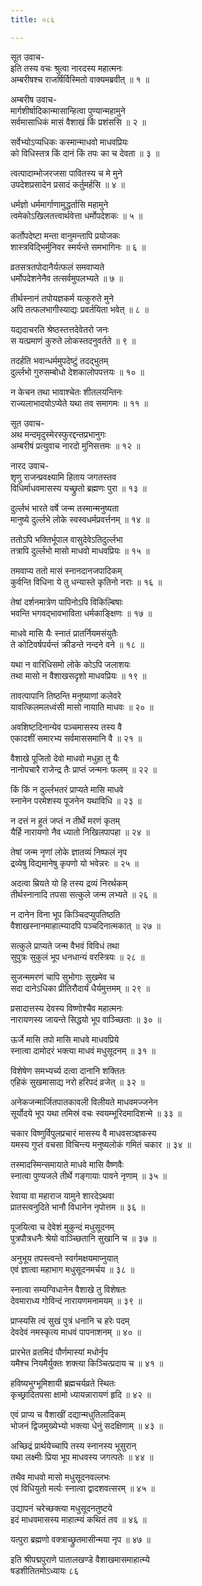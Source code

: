 ```yaml
---
title: ०८६

---
```

सूत उवाच-  
इति तस्य वचः श्रुत्वा नारदस्य महात्मनः  
अम्बरीषश्च राजर्षिर्विस्मितो वाक्यमब्रवीत् ॥ १ ॥


अम्बरीष उवाच-  
मार्गशीर्षादिकान्मासान्हित्वा पुण्यान्महामुने  
सर्वमासाधिकं मासं वैशाखं किं प्रशंससि ॥ २ ॥


सर्वेभ्योऽप्यधिकः कस्मान्माधवो माधवप्रियः  
को विधिस्तत्र किं दानं किं तपः का च देवता ॥ ३ ॥


त्वत्पादाम्भोजरजसा पावितस्य च मे मुने  
उपदेशप्रसादेन प्रसादं कर्तुमर्हसि ॥ ४ ॥


धर्मज्ञो धर्ममार्गाणामुद्धर्तासि महामुने  
त्वमेकोऽखिलतत्त्वार्थवेत्ता धर्मोपदेशकः ॥ ५ ॥


कर्तोपदेष्टा मन्ता वानुमन्तापि प्रयोजकः  
शास्त्रविद्भिर्मुनिवर स्मर्यन्ते समभागिनः ॥ ६ ॥


व्रतसत्रतपोदानैर्यत्फलं समवाप्यते  
धर्मोपदेशनेनैव तत्सर्वमुपलभ्यते ॥ ७ ॥


तीर्थस्नानं तपोयज्ञकर्म यत्कुरुते मुने  
अपि तत्फलभागीस्याद्यः प्रवर्तयिता भवेत् ॥ ८ ॥


यद्यदाचरति श्रेष्ठस्तत्तदेवेतरो जनः  
स यत्प्रमाणं कुरुते लोकस्तदनुवर्तते ॥ ९ ॥


तदर्हति भवान्धर्ममुपदेष्टुं तदद्भुतम्  
दुर्ल्लभो गुरुसम्बोधो देशकालोपपत्तयः ॥ १० ॥


न केचन तथा भावाश्चेतः शीतलयन्तिनः  
राज्यलाभादयोऽप्येते यथा तव समागमः ॥ ११ ॥


सूत उवाच-  
अथ मन्दमृदुस्मेरस्फुरद्दन्तप्रभानुगः  
अम्बरीषं प्रत्युवाच नारदो मुनिसत्तमः ॥ १२ ॥


नारद उवाच-  
शृणु राजन्प्रवक्ष्यामि हिताय जगतस्तव  
विधिर्माधवमासस्य यच्छ्रुतो ब्रह्मणः पुरा ॥ १३ ॥


दुर्ल्लभं भारते वर्षे जन्म तस्मान्मनुष्यता  
मानुष्ये दुर्ल्लभे लोके स्वस्वधर्मप्रवर्त्तनम् ॥ १४ ॥


ततोऽपि भक्तिर्भूपाल वासुदेवेऽतिदुर्ल्लभा  
तत्रापि दुर्ल्लभो मासो माधवो माधवप्रियः ॥ १५ ॥


तमवाप्य ततो मासं स्नानदानजपादिकम्  
कुर्वन्ति विधिना ये तु धन्यास्ते कृतिनो नराः ॥ १६ ॥


तेषां दर्शनमात्रेण पापिनोऽपि विकिल्बिषाः  
भवन्ति भगवद्भावभाविता धर्मकाङ्क्षिणः ॥ १७ ॥


माधवे मासि यैः स्नातं प्रातर्नियमसंयुतैः  
ते कोटिवर्षपर्यन्तं क्रीडन्ते नन्दने वने ॥ १८ ॥


यथा न वारिधिसमो लोके कोऽपि जलाशयः  
तथा मासो न वैशाखसदृशो माधवप्रियः ॥ १९ ॥


तावत्पापानि तिष्ठन्ति मनुष्याणां कलेवरे  
यावत्किलमलध्वंसी मासो नायाति माधवः ॥ २० ॥


अवशिष्टदिनान्येव पञ्चमासस्य तस्य वै  
एकादशीं समारभ्य सर्वमाससमानि वै ॥ २१ ॥


वैशाखे पूजितो देवो माधवो मधुहा तु यैः  
नानोपचारै राजेन्द्र तैः प्राप्तं जन्मनः फलम् ॥ २२ ॥


किं किं न दुर्ल्लभतरं प्राप्यते मासि माधवे  
स्नानेन परमेशस्य पूजनेन यथाविधि ॥ २३ ॥


न दत्तं न हुतं जप्तं न तीर्थे मरणं कृतम्  
यैर्हि नारायणो नैव ध्यातो निखिलपापहा ॥ २४ ॥


तेषां जन्म नृणां लोके ज्ञातव्यं निष्फलं नृप  
द्रव्येषु विद्यमानेषु कृपणो यो भवेन्नरः ॥ २५ ॥


अदत्वा म्रियते यो हि तस्य द्रव्यं निरर्थकम्  
तीर्थस्नानादि तपसा सत्कुले जन्म लभ्यते ॥ २६ ॥


न दानेन विना भूप किञ्चिदप्युपतिष्ठति  
वैशाखस्नानमाहात्म्यादपि पञ्चदिनात्मकात् ॥ २७ ॥


सत्कुले प्राप्यते जन्म वैभवं विविधं तथा  
सुपुत्रः सुकुलं भूप धनधान्यं वरस्त्रियः ॥ २८ ॥


सुजन्ममरणं चापि सुभोगाः सुखमेव च  
सदा दानेऽधिका प्रीतिरौदार्यं धैर्यमुत्तमम् ॥ २९ ॥


प्रसादात्तस्य देवस्य विष्णोश्चैव महात्मनः  
नारायणस्य जायन्ते सिद्धयो भूप वाञ्च्छिताः ॥ ३० ॥


ऊर्जे मासि तपो मासि माधवे माधवप्रिये  
स्नात्वा दामोदरं भक्त्या माधवं मधुसूदनम् ॥ ३१ ॥


विशेषेण समभ्यर्च्य दत्वा दानानि शक्तितः  
एहिकं सुखमासाद्य नरो हरिपदं व्रजेत् ॥ ३२ ॥


अनेकजन्मार्जितपातकावली विलीयते माधवमज्जनेन  
सूर्योदये भूप यथा तमिस्रं वचः स्वयम्भूरिदमादिशन्मे ॥ ३३ ॥


चकार विष्णुर्विपुलप्रचारं मासस्य वै माधवसञ्ज्ञकस्य  
यमस्य गुप्तं वचसा विचिन्त्य मनुष्यलोकं गमितं चकार ॥ ३४ ॥


तस्मादस्मिन्समायाते माधवे मासि वैष्णवैः  
स्नात्वा पुण्यजले तीर्थे गङ्गायाः पावने नृणाम् ॥ ३५ ॥


रेवाया वा महाराज यामुने शारदेऽथवा  
प्रातस्त्वनुदिते भानौ विधानेन नृपोत्तम ॥ ३६ ॥


पूजयित्वा च देवेशं मुकुन्दं मधुसूदनम्  
पुत्रपौत्रधनैः श्रेयो वाञ्च्छितानि सुखानि च ॥ ३७ ॥


अनुभूय तपस्त्वन्ते स्वर्गमक्षयमाप्नुयात्  
एवं ज्ञात्वा महाभाग मधुसूदनमर्चय ॥ ३८ ॥


स्नात्वा सम्यग्विधानेन वैशाखे तु विशेषतः  
देवमाराध्य गोविन्दं नारायणमनामयम् ॥ ३९ ॥


प्राप्स्यसि त्वं सुखं पुत्रं धनानि च हरेः पदम्  
देवदेवं नमस्कृत्य माधवं पापनाशनम् ॥ ४० ॥


प्रारभेत व्रतमिदं पौर्णमास्यां मधोर्नृप  
यमैश्च नियमैर्युक्तः शक्त्या किञ्चित्प्रदाय च ॥ ४१ ॥


हविष्यभुग्भूमिशायी ब्रह्मचर्यव्रते स्थितः  
कृच्छ्रादितपसा क्षामो ध्यायन्नारायणं हृदि ॥ ४२ ॥


एवं प्राप्य च वैशाखीं दद्यान्मधुतिलादिकम्  
भोजनं द्विजमुख्येभ्यो भक्त्या धेनुं सदक्षिणाम् ॥ ४३ ॥


अच्छिद्रं प्रार्थयेच्चापि तस्य स्नानस्य भूसुरान्  
यथा लक्ष्मीः प्रिया भूप माधवस्य जगत्पतेः ॥ ४४ ॥


तथैव माधवो मासो मधुसूदनवल्लभः  
एवं विधियुतो मर्त्यः स्नात्वा द्वादशवत्सरम् ॥ ४५ ॥


उद्यापनं चरेच्छक्त्या मधुसूदनतुष्टये  
इदं माधवमासस्य माहात्म्यं कथितं तव ॥ ४६ ॥


यत्पुरा ब्रह्मणो वक्त्राच्छ्रुतमासीन्मया नृप ॥ ४७ ॥


इति श्रीपद्मपुराणे पातालखण्डे वैशाखमासमाहात्म्ये  
षडशीतितमोऽध्यायः ८६